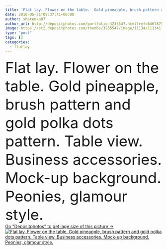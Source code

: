 ```yaml
---
title: 'Flat lay. Flower on the table.  Gold pineapple, brush pattern and gold polka dots pattern. Table view. Business accessories. Mock-up background. Peonies, glamour style.'
date: 2016-05-31T09:37:41+00:00
author: shatenka07
author_url: http://depositphotos.com/portfolio-3235547.html?ref=64678756
image: https://st2.depositphotos.com/thumbs/3235547/image/11134/111341152/api_thumb_450.jpg?forcejpeg=true
type: "post"
tags: []
categories: 
  - flatlay
---
```

<div aling="center">
            <font size="60"> Flat lay. Flower on the table.  Gold pineapple, brush pattern and gold polka dots pattern. Table view. Business accessories. Mock-up background. Peonies, glamour style.</font>   
</div>
<div>
    <a href='https://depositphotos.com/111341152/stock-photo-flat-lay-flower-on-the.html?ref=64678756' target=_blank > Go "Depositphotos" to get lage size of this picture ->
        <img href='https://depositphotos.com/111341152/stock-photo-flat-lay-flower-on-the.html?ref=64678756' src='https://st2.depositphotos.com/3235547/11134/i/950/depositphotos_111341152-stock-photo-flat-lay-flower-on-the.jpg?forcejpeg=true' alt='Flat lay. Flower on the table.  Gold pineapple, brush pattern and gold polka dots pattern. Table view. Business accessories. Mock-up background. Peonies, glamour style.' >
    </a>
</div>
